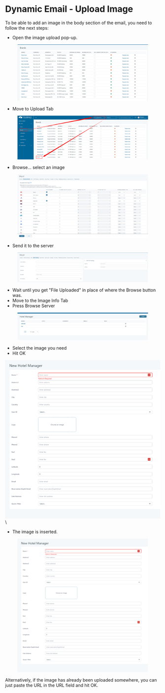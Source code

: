 # Dynamic Email - Upload Image

To be able to add an image in the body section of the email, you need to follow the next steps:

* Open the image upload pop-up.

<figure><img src="../../.gitbook/assets/image (3) (1) (1) (1).png" alt=""><figcaption></figcaption></figure>

* Move to Upload Tab

<figure><img src="../../.gitbook/assets/image (3) (1) (1) (1) (1).png" alt=""><figcaption></figcaption></figure>

* Browse... select an image

<figure><img src="../../.gitbook/assets/image (4) (1) (1) (1).png" alt=""><figcaption></figcaption></figure>

* Send it to the server

<figure><img src="../../.gitbook/assets/image (5) (1) (1) (1) (1).png" alt=""><figcaption></figcaption></figure>

* Wait until you get "File Uploaded" in place of where the Browse button was.
* Move to the Image Info Tab
* Press Browse Server

<figure><img src="../../.gitbook/assets/image (6) (1) (1).png" alt=""><figcaption></figcaption></figure>

* Select the image you need
* Hit OK

![](<../../.gitbook/assets/image (7) (1) (1).png>)\\

* The image is inserted.

<figure><img src="../../.gitbook/assets/image (8) (1).png" alt=""><figcaption></figcaption></figure>

Alternatively, if the image has already been uploaded somewhere, you can just paste the URL in the URL field and hit OK.
